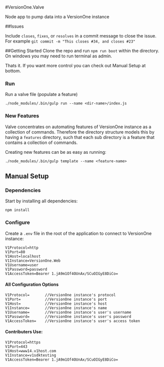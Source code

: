#VersionOne.Valve

Node app to pump data into a VersionOne instance

##Issues

Include `closes`, `fixes`, or `resolves` in a commit message to close the issue.
For example `git commit -m "This closes #34, and closes #23"`

##Getting Started
Clone the repo and run `npm run boot` within the directory.
On windows you may need to run terminal as admin.

Thats it. If you want more control you can check out Manual Setup at bottom.

### Run
Run a valve file (populate a feature)
```
./node_modules/.bin/gulp run --name <dir-name>/index.js
```

### New Features
Valve concentrates on automating features of VersionOne instance as a collection of commands.
Therefore the directory structure models this by having a `features` directory,
such that each sub directory is a feature that contains a collection of commands.

Creating new features can be as easy as running:
```
./node_modules/.bin/gulp template --name <feature-name>
```

## Manual Setup
### Dependencies
Start by installing all dependencies:
```
npm install
```

### Configure
Create a `.env` file in the root of the application to connect to VersionOne instance:

```
V1Protocol=http
V1Port=80
V1Host=localhost
V1Instance=VersionOne.Web
V1Username=user
V1Password=password
V1AccessToken=Bearer 1.jA9m1Of4OUnAx/SCuOIGyE8DiCo=
```

#### All Configuration Options
```
V1Protocol=       //VersionOne instance's protocol
V1Port=           //VersionOne instance's port
V1Host=           //VersionOne instance's host
V1Instance=       //VersionOne instance's name
V1Username=       //VersionOne instance's user's username
V1Password=       //VersionOne instance's user's password
V1AccessToken=    //VersionOne instance's user's access token
```

#### Contributers Use:
```
V1Protocol=https
V1Port=443
V1Host=www14.v1host.com
V1Instance=v1sdktesting
V1AccessToken=Bearer 1.jA9m1Of4OUnAx/SCuOIGyE8DiCo=
```